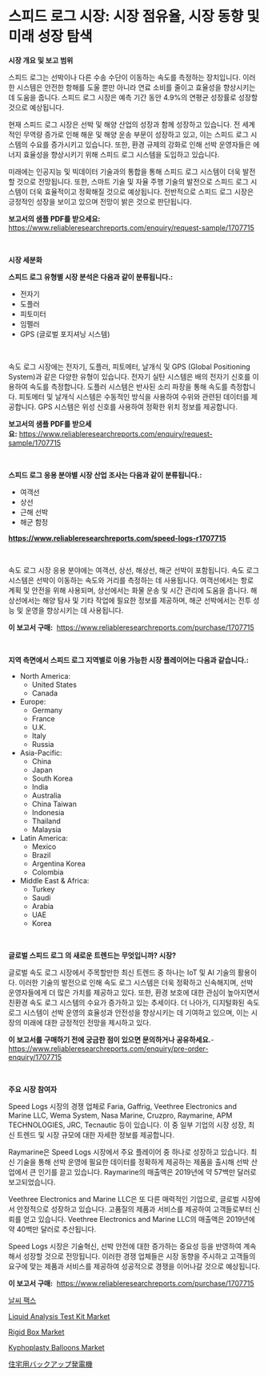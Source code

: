 <p><h1>스피드 로그 시장: 시장 점유율, 시장 동향 및 미래 성장 탐색</h1></p><p><strong>시장 개요 및 보고 범위</strong></p>
<p><p>스피드 로그는 선박이나 다른 수송 수단이 이동하는 속도를 측정하는 장치입니다. 이러한 시스템은 안전한 항해를 도울 뿐만 아니라 연료 소비를 줄이고 효율성을 향상시키는 데 도움을 줍니다. 스피드 로그 시장은 예측 기간 동안 4.9%의 연평균 성장률로 성장할 것으로 예상됩니다.</p><p>현재 스피드 로그 시장은 선박 및 해양 산업의 성장과 함께 성장하고 있습니다. 전 세계적인 무역량 증가로 인해 해운 및 해양 운송 부문이 성장하고 있고, 이는 스피드 로그 시스템의 수요를 증가시키고 있습니다. 또한, 환경 규제의 강화로 인해 선박 운영자들은 에너지 효율성을 향상시키기 위해 스피드 로그 시스템을 도입하고 있습니다.</p><p>미래에는 인공지능 및 빅데이터 기술과의 통합을 통해 스피드 로그 시스템이 더욱 발전할 것으로 전망됩니다. 또한, 스마트 기술 및 자율 주행 기술의 발전으로 스피드 로그 시스템이 더욱 효율적이고 정확해질 것으로 예상됩니다. 전반적으로 스피드 로그 시장은 긍정적인 성장을 보이고 있으며 전망이 밝은 것으로 판단됩니다.</p></p>
<p><strong>보고서의 샘플 PDF를 받으세요:</strong> <a href="https://www.reliableresearchreports.com/enquiry/request-sample/1707715">https://www.reliableresearchreports.com/enquiry/request-sample/1707715</a></p>
<p>&nbsp;</p>
<p><strong>시장 세분화</strong></p>
<p><strong>스피드 로그 유형별 시장 분석은 다음과 같이 분류됩니다.:</strong></p>
<p><ul><li>전자기</li><li>도플러</li><li>피토미터</li><li>임펠러</li><li>GPS (글로벌 포지셔닝 시스템)</li></ul></p>
<p>&nbsp;</p>
<p><p>속도 로그 시장에는 전자기, 도플러, 피토메터, 날개식 및 GPS (Global Positioning System)과 같은 다양한 유형이 있습니다. 전자기 실탄 시스템은 배의 전자기 신호를 이용하여 속도를 측정합니다. 도플러 시스템은 반사된 소리 파장을 통해 속도를 측정합니다. 피토메터 및 날개식 시스템은 수동적인 방식을 사용하여 수위와 관련된 데이터를 제공합니다. GPS 시스템은 위성 신호를 사용하여 정확한 위치 정보를 제공합니다.</p></p>
<p><strong>보고서의 샘플 PDF를 받으세요:</strong>&nbsp;<a href="https://www.reliableresearchreports.com/enquiry/request-sample/1707715">https://www.reliableresearchreports.com/enquiry/request-sample/1707715</a></p>
<p>&nbsp;</p>
<p><strong> 스피드 로그 응용 분야별 시장 산업 조사는 다음과 같이 분류됩니다.:</strong></p>
<p><ul><li>여객선</li><li>상선</li><li>근해 선박</li><li>해군 함정</li></ul></p>
<p><strong><a href="https://www.reliableresearchreports.com/speed-logs-r1707715">https://www.reliableresearchreports.com/speed-logs-r1707715</a></strong></p>
<p>&nbsp;</p>
<p><p>속도 로그 시장 응용 분야에는 여객선, 상선, 해상선, 해군 선박이 포함됩니다. 속도 로그 시스템은 선박이 이동하는 속도와 거리를 측정하는 데 사용됩니다. 여객선에서는 항로 계획 및 안전을 위해 사용되며, 상선에서는 화물 운송 및 시간 관리에 도움을 줍니다. 해상선에서는 해양 탐사 및 기타 작업에 필요한 정보를 제공하며, 해군 선박에서는 전투 성능 및 운영을 향상시키는 데 사용됩니다.</p></p>
<p><strong>이 보고서 구매:</strong>&nbsp; <a href="https://www.reliableresearchreports.com/purchase/1707715">https://www.reliableresearchreports.com/purchase/1707715</a></p>
<p>&nbsp;</p>
<p><strong>지역 측면에서 스피드 로그 지역별로 이용 가능한 시장 플레이어는 다음과 같습니다.:</strong></p>
<p><ul>
    <li>
        North America:
        <ul>
            <li>United States</li>
            <li>Canada</li>
        </ul>
    </li>
    <li>
        Europe:
        <ul>
            <li>Germany</li>
            <li>France</li>
            <li>U.K.</li>
            <li>Italy</li>
            <li>Russia</li>
        </ul>
    </li>
    <li>
        Asia-Pacific:
        <ul>
            <li>China</li>
            <li>Japan</li>
            <li>South Korea</li>
            <li>India</li>
            <li>Australia</li>
            <li>China Taiwan</li>
            <li>Indonesia</li>
            <li>Thailand</li>
            <li>Malaysia</li>
        </ul>
    </li>
    <li>
        Latin America:
        <ul>
            <li>Mexico</li>
            <li>Brazil</li>
            <li>Argentina Korea</li>
            <li>Colombia</li>
        </ul>
    </li>
    <li>
        Middle East & Africa:
        <ul>
            <li>Turkey</li>
            <li>Saudi</li>
            <li>Arabia</li>
            <li>UAE</li>
            <li>Korea</li>
        </ul>
    </li>
    </ul></p>
<p>&nbsp;</p>
<p><strong>글로벌 스피드 로그 의 새로운 트렌드는 무엇입니까? 시장?</strong></p>
<p><p>글로벌 속도 로그 시장에서 주목할만한 최신 트렌드 중 하나는 IoT 및 AI 기술의 활용이다. 이러한 기술의 발전으로 인해 속도 로그 시스템은 더욱 정확하고 신속해지며, 선박 운영자들에게 더 많은 가치를 제공하고 있다. 또한, 환경 보호에 대한 관심이 높아지면서 친환경 속도 로그 시스템의 수요가 증가하고 있는 추세이다. 더 나아가, 디지털화된 속도 로그 시스템이 선박 운영의 효율성과 안전성을 향상시키는 데 기여하고 있으며, 이는 시장의 미래에 대한 긍정적인 전망을 제시하고 있다.</p></p>
<p><strong>이 보고서를 구매하기 전에 궁금한 점이 있으면 문의하거나 공유하세요.</strong>- <a href="https://www.reliableresearchreports.com/enquiry/pre-order-enquiry/1707715">https://www.reliableresearchreports.com/enquiry/pre-order-enquiry/1707715</a></p>
<p>&nbsp;</p>
<p><strong>주요 시장 참여자</strong></p>
<p><p>Speed Logs 시장의 경쟁 업체로 Faria, Gaffrig, Veethree Electronics and Marine LLC, Wema System, Nasa Marine, Cruzpro, Raymarine, APM TECHNOLOGIES, JRC, Tecnautic 등이 있습니다. 이 중 일부 기업의 시장 성장, 최신 트렌드 및 시장 규모에 대한 자세한 정보를 제공합니다.</p><p>Raymarine은 Speed Logs 시장에서 주요 플레이어 중 하나로 성장하고 있습니다. 최신 기술을 통해 선박 운영에 필요한 데이터를 정확하게 제공하는 제품을 출시해 선박 산업에서 큰 인기를 끌고 있습니다. Raymarine의 매출액은 2019년에 약 57백만 달러로 보고되었습니다.</p><p>Veethree Electronics and Marine LLC은 또 다른 매력적인 기업으로, 글로벌 시장에서 안정적으로 성장하고 있습니다. 고품질의 제품과 서비스를 제공하여 고객들로부터 신뢰를 얻고 있습니다. Veethree Electronics and Marine LLC의 매출액은 2019년에 약 40백만 달러로 추산됩니다.</p><p>Speed Logs 시장은 기술혁신, 선박 안전에 대한 증가하는 중요성 등을 반영하여 계속해서 성장할 것으로 전망됩니다. 이러한 경쟁 업체들은 시장 동향을 주시하고 고객들의 요구에 맞는 제품과 서비스를 제공하여 성공적으로 경쟁을 이어나갈 것으로 예상됩니다.</p></p>
<p><strong>이 보고서 구매:</strong>&nbsp;&nbsp;<a href="https://www.reliableresearchreports.com/purchase/1707715">https://www.reliableresearchreports.com/purchase/1707715</a></p>
<p><p><a href="https://github.com/iansanftyord09878/Market-Research-Report-List-1/blob/main/746349124106.md">날씨 팩스</a></p><p><a href="https://github.com/yemakinde/Market-Research-Report-List-2/blob/main/liquid-analysis-test-kit-market.md">Liquid Analysis Test Kit Market</a></p><p><a href="https://www.linkedin.com/pulse/rigid-box-market-research-report-provides-critical-insights-90shc?trackingId=aQDjQ5gjO0bsPMDs7pGNSQ%3D%3D">Rigid Box Market</a></p><p><a href="https://github.com/jsmusil/Market-Research-Report-List-2/blob/main/kyphoplasty-balloons-market.md">Kyphoplasty Balloons Market</a></p><p><a href="https://github.com/nemesis2824/Market-Research-Report-List-1/blob/main/863886325812.md">住宅用バックアップ発電機</a></p></p>